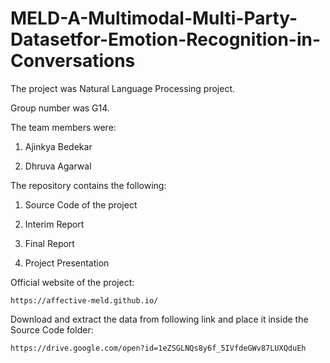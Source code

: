 # MELD-A-Multimodal-Multi-Party-Datasetfor-Emotion-Recognition-in-Conversations

The project was Natural Language Processing project.

Group number was G14.

The team members were:

1. Ajinkya Bedekar

2. Dhruva Agarwal

The repository contains the following:

1. Source Code of the project

2. Interim Report

3. Final Report

4. Project Presentation

Official website of the project:

    https://affective-meld.github.io/

Download and extract the data from following link and place it inside the Source Code folder:

    https://drive.google.com/open?id=1eZSGLNQs8y6f_5IVfdeGWv87LUXQduEh